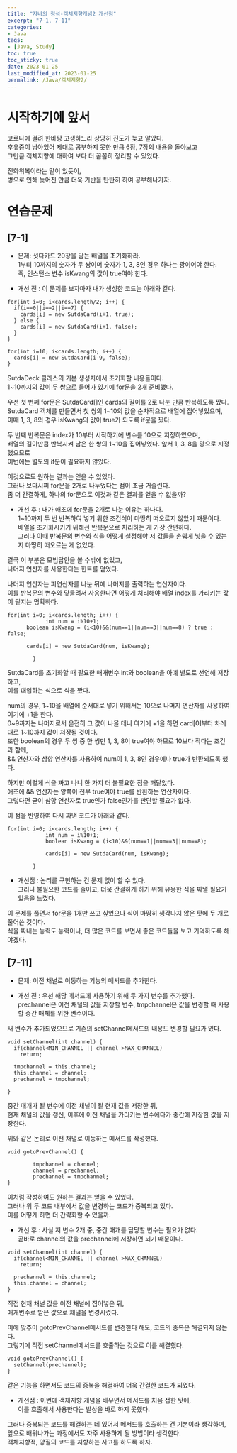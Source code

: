 ```yaml
---
title: "자바의 정석-객체지향개념2 개선점"
excerpt: "7-1, 7-11"
categories:
- Java
tags:
- [Java, Study]
toc: true
toc_sticky: true
date: 2023-01-25
last_modified_at: 2023-01-25
permalink: /Java/객체지향2/
---
```


# 시작하기에 앞서
코로나에 걸려 한바탕 고생하느라 상당히 진도가 늦고 말았다.<br>
후유증이 남아있어 제대로 공부하지 못한 만큼 6장, 7장의 내용을 돌아보고<br>
그만큼 객체지향에 대하여 보다 더 꼼꼼히 정리할 수 있었다.

전화위복이라는 말이 있듯이,<br>
병으로 인해 늦어진 만큼 더욱 기반을 탄탄히 하여 공부해나가자.

# 연습문제

## [7-1]

- 문제: 섯다카드 20장을 담는 배열을 초기화하라.<br>
1부터 10까지의 숫자가 두 쌍이며 숫자가 1, 3, 8인 경우 하나는 광이어야 한다.<br>
즉, 인스턴스 변수 isKwang의 값이 true여야 한다.

- 개선 전 : 이 문제를 보자마자 내가 생성한 코드는 아래와 같다.

```
for(int i=0; i<cards.length/2; i++) {
  if(i==0||i==2||i==7) {
    cards[i] = new SutdaCard(i+1, true);
  } else {
    cards[i] = new SutdaCard(i+1, false);
  }
}

for(int i=10; i<cards.length; i++) {
  cards[i] = new SutdaCard(i-9, false);
}
```

SutdaDeck 클래스의 기본 생성자에서 초기화할 내용들이다.<br>
1~10까지의 값이 두 쌍으로 들어가 있기에 for문을 2개 준비했다.

우선 첫 번째 for문은 SutdaCard[]인 cards의 길이를 2로 나눈 만큼 반복하도록 짰다.<br>
SutdaCard 객체를 만들면서 첫 쌍의 1~10의 값을 순차적으로 배열에 집어넣었으며,<br>
이때 1, 3, 8의 경우 isKwang의 값이 true가 되도록 if문을 짰다.

두 번째 반복문은 index가 10부터 시작하기에 변수를 10으로 지정하였으며,<br>
배열의 길이만큼 반복시켜 남은 한 쌍의 1~10을 집어넣었다. 앞서 1, 3, 8을 광으로 지정했으므로<br>
이번에는 별도의 if문이 필요하지 않았다.

이것으로도 원하는 결과는 얻을 수 있었다.<br>
그러나 보다시피 for문을 2개로 나누었다는 점이 조금 거슬린다.<br>
좀 더 간결하게, 하나의 for문으로 이것과 같은 결과를 얻을 수 없을까?

- 개선 후 : 내가 애초에 for문을 2개로 나눈 이유는 하나다.<br>
1~10까지 두 번 반복하여 넣기 위한 조건식이 마땅히 떠오르지 않았기 때문이다.<br>
배열을 초기화시키기 위해선 반복문으로 처리하는 게 가장 간편하다.<br>
그러나 이때 반복문의 변수와 식을 어떻게 설정해야 저 값들을 손쉽게 넣을 수 있는지 마땅히 떠오르는 게 없었다.

결국 이 부분은 모범답안을 볼 수밖에 없었고,<br>
나머지 연산자를 사용한다는 힌트를 얻었다.

나머지 연산자는 피연산자를 나눈 뒤에 나머지를 출력하는 연산자이다.<br>
이를 반복문의 변수와 맞물려서 사용한다면 어떻게 처리해야 배열 index를 가리키는 값이 될지는 명확하다.

```
for(int i=0; i<cards.length; i++) {
			int num = i%10+1;
      boolean isKwang = (i<10)&&(num==1||num==3||num==8) ? true : false;

      cards[i] = new SutdaCard(num, isKwang);

		}
```

SutdaCard를 초기화할 때 필요한 매개변수 int와 boolean을 아예 별도로 선언해 저장하고,<br>
이를 대입하는 식으로 식을 짰다.

num의 경우, 1~10을 배열에 순서대로 넣기 위해서는 10으로 나머지 연산자를 사용하여 여기에 +1을 한다.<br>
0~9까지는 나머지로서 온전히 그 값이 나올 테니 여기에 +1을 하면 card[0]부터 차례대로 1~10까지 값이 저장될 것이다.<br>
또한 boolean의 경우 두 쌍 중 한 쌍만 1, 3, 8이 true여야 하므로 10보다 작다는 조건과 함께,<br>
&& 연산자와 삼항 연산자를 사용하여 num이 1, 3, 8인 경우에나 true가 반환되도록 했다.

하지만 이렇게 식을 짜고 나니 한 가지 더 불필요한 점을 깨달았다.<br>
애초에 && 연산자는 양쪽이 전부 true여야 true를 반환하는 연산자이다.<br>
그렇다면 굳이 삼항 연산자로 true인가 false인가를 판단할 필요가 없다.

이 점을 반영하여 다시 짜낸 코드가 아래와 같다.

```
for(int i=0; i<cards.length; i++) {
			int num = i%10+1;
			boolean isKwang = (i<10)&&(num==1||num==3||num==8);

			cards[i] = new SutdaCard(num, isKwang);

		}
```

- 개선점 : 논리를 구현하는 건 문제 없이 할 수 있다.<br>
그러나 불필요한 코드를 줄이고, 더욱 간결하게 하기 위해 유용한 식을 짜낼 필요가 있음을 느꼈다.

이 문제를 풀면서 for문을 1개만 쓰고 싶었으나 식이 마땅히 생각나지 않은 탓에 두 개로 풀어쓴 것이다.<br>
식을 짜내는 능력도 능력이나, 더 많은 코드를 보면서 좋은 코드들을 보고 기억하도록 해야겠다.

## [7-11]

- 문제: 이전 채널로 이동하는 기능의 메서드를 추가한다.

- 개선 전 : 우선 해당 메서드에 사용하기 위해 두 가지 변수를 추가했다.<br>
prechannel은 이전 채널의 값을 저장할 변수, tmpchannel은 값을 변경할 때 사용할 중간 매체를 위한 변수이다.

새 변수가 추가되었으므로 기존의 setChannel메서드의 내용도 변경할 필요가 있다.

```
void setChannel(int channel) {
  if(channel<MIN_CHANNEL || channel >MAX_CHANNEL)
    return;

  tmpchannel = this.channel;
  this.channel = channel;
  prechannel = tmpchannel;

}
```

중간 매개가 될 변수에 이전 채널이 될 현재 값을 저장한 뒤,<br>
현재 채널의 값을 갱신, 이후에 이전 채널을 가리키는 변수에다가 중간에 저장한 값을 저장한다.

위와 같은 논리로 이전 채널로 이동하는 메서드를 작성했다.

```
void gotoPrevChannel() {

		tmpchannel = channel;
		channel = prechannel;
		prechannel = tmpchannel;
}
```

이처럼 작성하여도 원하는 결과는 얻을 수 있었다.<br>
그러나 위 두 코드 내부에서 값을 변경하는 코드가 중복되고 있다.<br>
이를 어떻게 하면 더 간략화할 수 있을까.

- 개선 후 : 사실 저 변수 2개 중, 중간 매개를 담당할 변수는 필요가 없다.<br>
곧바로 channel의 값을 prechannel에 저장하면 되기 때문이다.

```
void setChannel(int channel) {
  if(channel<MIN_CHANNEL || channel >MAX_CHANNEL)
    return;

  prechannel = this.channel;
  this.channel = channel;
}
```

직접 현재 채널 값을 이전 채널에 집어넣은 뒤,<br>
매개변수로 받은 값으로 채널을 변경시켰다.

이에 맞추어 gotoPrevChannel메서드를 변경한다 해도, 코드의 중복은 해결되지 않는다.<br>
그렇기에 직접 setChannel메서드를 호출하는 것으로 이를 해결했다.

```
void gotoPrevChannel() {
  setChannel(prechannel);
}
```

같은 기능을 하면서도 코드의 중복을 해결하여 더욱 간결한 코드가 되었다.

- 개선점 : 이번에 객체지향 개념을 배우면서 메서드를 처음 접한 탓에,<br>
이를 호출해서 사용한다는 발상을 바로 하지 못했다.

그러나 중복되는 코드를 해결하는 데 있어서 메서드를 호출하는 건 기본이라 생각하며,<br>
앞으로 배워나가는 과정에서도 자주 사용하게 될 방법이라 생각한다.<br>
객체지향적, 양질의 코드를 지향하는 사고를 하도록 하자.
